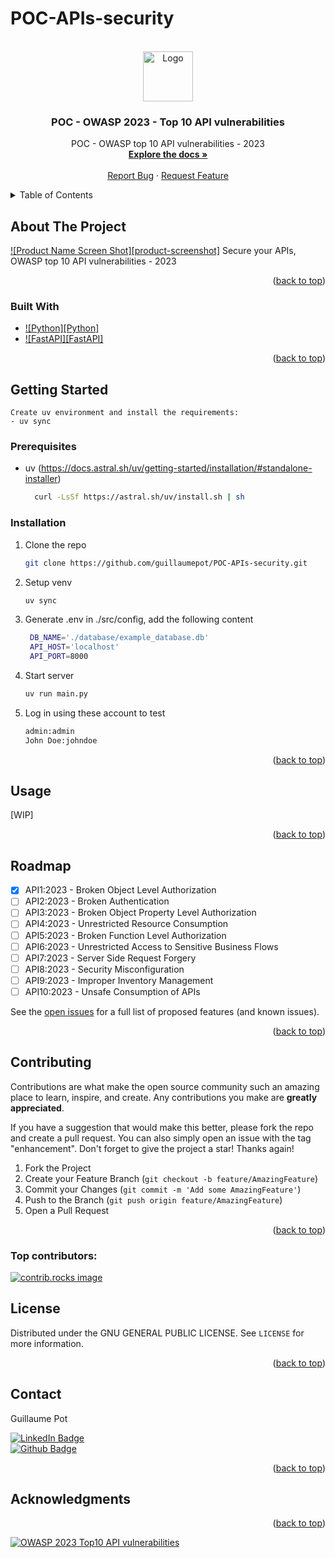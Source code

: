 # POC-APIs-security


<!-- Improved compatibility of back to top link: See: https://github.com/othneildrew/Best-README-Template/pull/73 -->
<a id="readme-top"></a>


<!-- PROJECT LOGO -->
<br />
<div align="center">
  <a href="https://github.com/guillaumepot/POC-APIs-security">
    <img src="images/logo.png" alt="Logo" width="80" height="80">
  </a>

<h3 align="center">POC - OWASP 2023 - Top 10 API vulnerabilities</h3>

  <p align="center">
    POC - OWASP top 10 API vulnerabilities - 2023
    <br />
    <a href="https://github.com/guillaumepot/POC-APIs-security"><strong>Explore the docs »</strong></a>
    <br />
    <br />
    <a href="https://github.com/guillaumepot/POC-APIs-security/issues/new?labels=bug&template=bug-report---.md">Report Bug</a>
    &middot;
    <a href="https://github.com/guillaumepot/POC-APIs-security/issues/new?labels=enhancement&template=feature-request---.md">Request Feature</a>
  </p>
</div>



<!-- TABLE OF CONTENTS -->
<details>
  <summary>Table of Contents</summary>
  <ol>
    <li>
      <a href="#about-the-project">About The Project</a>
      <ul>
        <li><a href="#built-with">Built With</a></li>
      </ul>
    </li>
    <li>
      <a href="#getting-started">Getting Started</a>
      <ul>
        <li><a href="#prerequisites">Prerequisites</a></li>
        <li><a href="#installation">Installation</a></li>
      </ul>
    </li>
    <li><a href="#usage">Usage</a></li>
    <li><a href="#roadmap">Roadmap</a></li>
    <li><a href="#contributing">Contributing</a></li>
    <li><a href="#license">License</a></li>
    <li><a href="#contact">Contact</a></li>
    <li><a href="#acknowledgments">Acknowledgments</a></li>
  </ol>
</details>



<!-- ABOUT THE PROJECT -->
## About The Project

[![Product Name Screen Shot][product-screenshot]](https://owasp.org/API-Security/editions/2023/en/images/cover.jpg)
Secure your APIs, OWASP top 10 API vulnerabilities - 2023

<p align="right">(<a href="#readme-top">back to top</a>)</p>



### Built With

* [![Python][Python]](https://www.python.org/)
* [![FastAPI][FastAPI]](https://fastapi.tiangolo.com/)


<p align="right">(<a href="#readme-top">back to top</a>)</p>



<!-- GETTING STARTED -->
## Getting Started

```
Create uv environment and install the requirements:
- uv sync
```

### Prerequisites

* uv (https://docs.astral.sh/uv/getting-started/installation/#standalone-installer)
  ```sh
    curl -LsSf https://astral.sh/uv/install.sh | sh
  ```

### Installation

1. Clone the repo
   ```sh
   git clone https://github.com/guillaumepot/POC-APIs-security.git
   ```
2. Setup venv
   ```sh
   uv sync
   ```
3. Generate .env in ./src/config, add the following content
   ```sh
    DB_NAME='./database/example_database.db'
    API_HOST='localhost'
    API_PORT=8000
   ```
4. Start server
   ```sh
   uv run main.py
   ```
4. Log in using these account to test
   ```sh
   admin:admin
   John Doe:johndoe
   ```

<p align="right">(<a href="#readme-top">back to top</a>)</p>



<!-- USAGE EXAMPLES -->
## Usage

[WIP]

<p align="right">(<a href="#readme-top">back to top</a>)</p>



<!-- ROADMAP -->
## Roadmap

- [X] API1:2023 - Broken Object Level Authorization
- [ ] API2:2023 - Broken Authentication
- [ ] API3:2023 - Broken Object Property Level Authorization
- [ ] API4:2023 - Unrestricted Resource Consumption
- [ ] API5:2023 - Broken Function Level Authorization
- [ ] API6:2023 - Unrestricted Access to Sensitive Business Flows
- [ ] API7:2023 - Server Side Request Forgery
- [ ] API8:2023 - Security Misconfiguration
- [ ] API9:2023 - Improper Inventory Management
- [ ] API10:2023 - Unsafe Consumption of APIs

See the [open issues](https://github.com/github_username/repo_name/issues) for a full list of proposed features (and known issues).

<p align="right">(<a href="#readme-top">back to top</a>)</p>



<!-- CONTRIBUTING -->
## Contributing

Contributions are what make the open source community such an amazing place to learn, inspire, and create. Any contributions you make are **greatly appreciated**.

If you have a suggestion that would make this better, please fork the repo and create a pull request. You can also simply open an issue with the tag "enhancement".
Don't forget to give the project a star! Thanks again!

1. Fork the Project
2. Create your Feature Branch (`git checkout -b feature/AmazingFeature`)
3. Commit your Changes (`git commit -m 'Add some AmazingFeature'`)
4. Push to the Branch (`git push origin feature/AmazingFeature`)
5. Open a Pull Request

<p align="right">(<a href="#readme-top">back to top</a>)</p>


### Top contributors:

<a href="https://github.com/guillaumepot/POC-APIs-security/graphs/contributors">
  <img src="https://contrib.rocks/image?repo=guillaumepot/POC-APIs-security" alt="contrib.rocks image" />
</a>



<!-- LICENSE -->
## License

Distributed under the GNU GENERAL PUBLIC LICENSE. See `LICENSE` for more information.

<p align="right">(<a href="#readme-top">back to top</a>)</p>



<!-- CONTACT -->
## Contact

Guillaume Pot

[![LinkedIn Badge](https://img.shields.io/badge/LinkedIn-0077B5?style=for-the-badge&logo=linkedin&logoColor=white)](https://www.linkedin.com/in/062guillaumepot/)  
[![Github Badge](https://img.shields.io/badge/GitHub%20Pages-222222?style=for-the-badge&logo=GitHub%20Pages&logoColor=white)](https://github.com/guillaumepot)


<p align="right">(<a href="#readme-top">back to top</a>)</p>



<!-- ACKNOWLEDGMENTS -->
## Acknowledgments

<!-- * []()
* []()
* []() -->

<p align="right">(<a href="#readme-top">back to top</a>)</p>



<!-- MARKDOWN LINKS & IMAGES -->
<!-- https://www.markdownguide.org/basic-syntax/#reference-style-links -->
[![OWASP 2023 Top10 API vulnerabilities](https://img.shields.io/badge/OWASP-2023_Top10_API_vulnerabilities-blue)](https://owasp.org/API-Security/editions/2023/en/0x11-t10/)